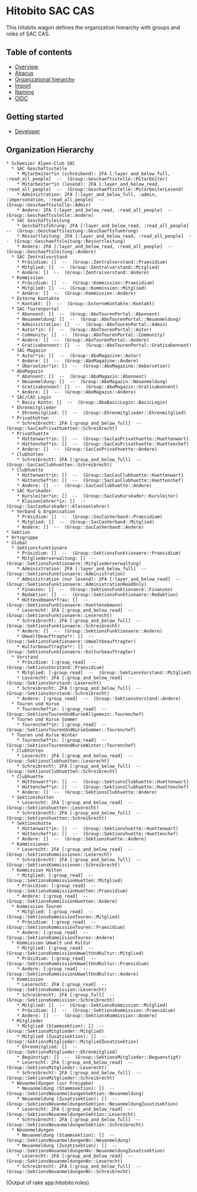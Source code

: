 # Hitobito SAC CAS

This hitobito wagon defines the organization hierarchy with groups and roles of SAC CAS.

## Table of contents

- [Overview](./doc/README.md)
- [Abacus](./doc/abacus.md)
- [Organizational hierarchy](./doc/hierarchy.md)
- [Import](./doc/import.md)
- [Naming](./doc/naming.md)
- [OIDC](./doc/oidc-claims.md)

## Getting started

- [Developer](./doc/developer.md)

## Organization Hierarchy

<!-- roles:start -->
    * Schweizer Alpen-Club SAC
      * SAC Geschäftsstelle
        * Mitarbeiter*in (schreibend): 2FA [:layer_and_below_full, :read_all_people]  --  (Group::Geschaeftsstelle::Mitarbeiter)
        * Mitarbeiter*in (lesend): 2FA [:layer_and_below_read, :read_all_people]  --  (Group::Geschaeftsstelle::MitarbeiterLesend)
        * Administration: 2FA [:layer_and_below_full, :admin, :impersonation, :read_all_people]  --  (Group::Geschaeftsstelle::Admin)
        * Andere: 2FA [:layer_and_below_read, :read_all_people]  --  (Group::Geschaeftsstelle::Andere)
      * SAC Geschäftsleitung
        * Geschäftsführung: 2FA [:layer_and_below_read, :read_all_people]  --  (Group::Geschaeftsleitung::Geschaeftsfuehrung)
        * Ressortleitung: 2FA [:layer_and_below_read, :read_all_people]  --  (Group::Geschaeftsleitung::Ressortleitung)
        * Andere: 2FA [:layer_and_below_read, :read_all_people]  --  (Group::Geschaeftsleitung::Andere)
      * SAC Zentralvorstand
        * Präsidium: []  --  (Group::Zentralvorstand::Praesidium)
        * Mitglied: []  --  (Group::Zentralvorstand::Mitglied)
        * Andere: []  --  (Group::Zentralvorstand::Andere)
      * Kommission
        * Präsidium: []  --  (Group::Kommission::Praesidium)
        * Mitglied: []  --  (Group::Kommission::Mitglied)
        * Andere: []  --  (Group::Kommission::Andere)
      * Externe Kontakte
        * Kontakt: []  --  (Group::ExterneKontakte::Kontakt)
      * SAC-Tourenportal
        * Abonnent: []  --  (Group::AboTourenPortal::Abonnent)
        * Neuanmeldung: []  --  (Group::AboTourenPortal::Neuanmeldung)
        * Administration: []  --  (Group::AboTourenPortal::Admin)
        * Autor*in: []  --  (Group::AboTourenPortal::Autor)
        * Community: []  --  (Group::AboTourenPortal::Community)
        * Andere: []  --  (Group::AboTourenPortal::Andere)
        * Gratisabonnent: []  --  (Group::AboTourenPortal::Gratisabonnent)
      * SAC-Magazin
        * Autor*in: []  --  (Group::AboMagazine::Autor)
        * Andere: []  --  (Group::AboMagazine::Andere)
        * Übersetzer*in: []  --  (Group::AboMagazine::Uebersetzer)
      * AboMagazin
        * Abonnent: []  --  (Group::AboMagazin::Abonnent)
        * Neuanmeldung: []  --  (Group::AboMagazin::Neuanmeldung)
        * Gratisabonnent: []  --  (Group::AboMagazin::Gratisabonnent)
        * Andere: []  --  (Group::AboMagazin::Andere)
      * SAC/CAS Login
        * Basis Konto: []  --  (Group::AboBasicLogin::BasicLogin)
      * Ehrenmitglieder
        * Ehrenmitglied: []  --  (Group::Ehrenmitglieder::Ehrenmitglied)
      * Privathütten
        * Schreibrecht: 2FA [:group_and_below_full]  --  (Group::SacCasPrivathuetten::Schreibrecht)
      * Privathuette
        * Hüttenwart*in: []  --  (Group::SacCasPrivathuette::Huettenwart)
        * Hüttenchef*in: []  --  (Group::SacCasPrivathuette::Huettenchef)
        * Andere: []  --  (Group::SacCasPrivathuette::Andere)
      * Clubhütten
        * Schreibrecht: 2FA [:group_and_below_full]  --  (Group::SacCasClubhuetten::Schreibrecht)
      * Clubhuette
        * Hüttenwart*in: []  --  (Group::SacCasClubhuette::Huettenwart)
        * Hüttenchef*in: []  --  (Group::SacCasClubhuette::Huettenchef)
        * Andere: []  --  (Group::SacCasClubhuette::Andere)
      * SAC Kurskader
        * Kursleiter*in: []  --  (Group::SacCasKurskader::Kursleiter)
        * Klassenlehrer*in: []  --  (Group::SacCasKurskader::Klassenlehrer)
      * Verband & Organisation
        * Präsidium: []  --  (Group::SacCasVerband::Praesidium)
        * Mitglied: []  --  (Group::SacCasVerband::Mitglied)
        * Andere: []  --  (Group::SacCasVerband::Andere)
    * Sektion
    * Ortsgruppe
    * Global
      * Sektionsfunktionäre
        * Präsidium: []  --  (Group::SektionsFunktionaere::Praesidium)
        * Mitgliederverwaltung: []  --  (Group::SektionsFunktionaere::Mitgliederverwaltung)
        * Administration: 2FA [:layer_and_below_full]  --  (Group::SektionsFunktionaere::Administration)
        * Administration (nur lesend): 2FA [:layer_and_below_read]  --  (Group::SektionsFunktionaere::AdministrationReadOnly)
        * Finanzen: []  --  (Group::SektionsFunktionaere::Finanzen)
        * Redaktion: []  --  (Group::SektionsFunktionaere::Redaktion)
        * Hüttenobmann*frau: []  --  (Group::SektionsFunktionaere::Huettenobmann)
        * Leserecht: 2FA [:group_and_below_read]  --  (Group::SektionsFunktionaere::Leserecht)
        * Schreibrecht: 2FA [:group_and_below_full]  --  (Group::SektionsFunktionaere::Schreibrecht)
        * Andere: []  --  (Group::SektionsFunktionaere::Andere)
        * Umweltbeauftragte*r: []  --  (Group::SektionsFunktionaere::Umweltbeauftragter)
        * Kulturbeauftragte*r: []  --  (Group::SektionsFunktionaere::Kulturbeauftragter)
      * Vorstand
        * Präsidium: [:group_read]  --  (Group::SektionsVorstand::Praesidium)
        * Mitglied: [:group_read]  --  (Group::SektionsVorstand::Mitglied)
        * Leserecht: 2FA [:group_and_below_read]  --  (Group::SektionsVorstand::Leserecht)
        * Schreibrecht: 2FA [:group_and_below_full]  --  (Group::SektionsVorstand::Schreibrecht)
        * Andere: [:group_read]  --  (Group::SektionsVorstand::Andere)
      * Touren und Kurse
        * Tourenchef*in: [:group_read]  --  (Group::SektionsTourenUndKurseAllgemein::Tourenchef)
      * Touren und Kurse Sommer
        * Tourenchef*in: [:group_read]  --  (Group::SektionsTourenUndKurseSommer::Tourenchef)
      * Touren und Kurse Winter
        * Tourenchef*in: [:group_read]  --  (Group::SektionsTourenUndKurseWinter::Tourenchef)
      * Clubhütten
        * Leserecht: 2FA [:group_and_below_read]  --  (Group::SektionsClubhuetten::Leserecht)
        * Schreibrecht: 2FA [:group_and_below_full]  --  (Group::SektionsClubhuetten::Schreibrecht)
      * Clubhuette
        * Hüttenwart*in: []  --  (Group::SektionsClubhuette::Huettenwart)
        * Hüttenchef*in: []  --  (Group::SektionsClubhuette::Huettenchef)
        * Andere: []  --  (Group::SektionsClubhuette::Andere)
      * Sektionshütten
        * Leserecht: 2FA [:group_and_below_read]  --  (Group::Sektionshuetten::Leserecht)
        * Schreibrecht: 2FA [:group_and_below_full]  --  (Group::Sektionshuetten::Schreibrecht)
      * Sektionshütte
        * Hüttenwart*in: []  --  (Group::Sektionshuette::Huettenwart)
        * Hüttenchef*in: []  --  (Group::Sektionshuette::Huettenchef)
        * Andere: []  --  (Group::Sektionshuette::Andere)
      * Kommissionen
        * Leserecht: 2FA [:group_and_below_read]  --  (Group::SektionsKommissionen::Leserecht)
        * Schreibrecht: 2FA [:group_and_below_full]  --  (Group::SektionsKommissionen::Schreibrecht)
      * Kommission Hütten
        * Mitglied: [:group_read]  --  (Group::SektionsKommissionHuetten::Mitglied)
        * Präsidium: [:group_read]  --  (Group::SektionsKommissionHuetten::Praesidium)
        * Andere: [:group_read]  --  (Group::SektionsKommissionHuetten::Andere)
      * Kommission Touren
        * Mitglied: [:group_read]  --  (Group::SektionsKommissionTouren::Mitglied)
        * Präsidium: [:group_read]  --  (Group::SektionsKommissionTouren::Praesidium)
        * Andere: [:group_read]  --  (Group::SektionsKommissionTouren::Andere)
      * Kommission Umwelt und Kultur
        * Mitglied: [:group_read]  --  (Group::SektionsKommissionUmweltUndKultur::Mitglied)
        * Präsidium: [:group_read]  --  (Group::SektionsKommissionUmweltUndKultur::Praesidium)
        * Andere: [:group_read]  --  (Group::SektionsKommissionUmweltUndKultur::Andere)
      * Kommission
        * Leserecht: 2FA [:group_read]  --  (Group::SektionsKommission::Leserecht)
        * Schreibrecht: 2FA [:group_full]  --  (Group::SektionsKommission::Schreibrecht)
        * Mitglied: []  --  (Group::SektionsKommission::Mitglied)
        * Präsidium: []  --  (Group::SektionsKommission::Praesidium)
        * Andere: []  --  (Group::SektionsKommission::Andere)
      * Mitglieder
        * Mitglied (Stammsektion): []  --  (Group::SektionsMitglieder::Mitglied)
        * Mitglied (Zusatzsektion): []  --  (Group::SektionsMitglieder::MitgliedZusatzsektion)
        * Ehrenmitglied: []  --  (Group::SektionsMitglieder::Ehrenmitglied)
        * Begünstigt: []  --  (Group::SektionsMitglieder::Beguenstigt)
        * Leserecht: 2FA [:group_and_below_read]  --  (Group::SektionsMitglieder::Leserecht)
        * Schreibrecht: 2FA [:group_and_below_full]  --  (Group::SektionsMitglieder::Schreibrecht)
      * Neuanmeldungen (zur Freigabe)
        * Neuanmeldung (Stammsektion): []  --  (Group::SektionsNeuanmeldungenSektion::Neuanmeldung)
        * Neuanmeldung (Zusatzsektion): []  --  (Group::SektionsNeuanmeldungenSektion::NeuanmeldungZusatzsektion)
        * Leserecht: 2FA [:group_and_below_read]  --  (Group::SektionsNeuanmeldungenSektion::Leserecht)
        * Schreibrecht: 2FA [:group_and_below_full]  --  (Group::SektionsNeuanmeldungenSektion::Schreibrecht)
      * Neuanmeldungen
        * Neuanmeldung (Stammsektion): []  --  (Group::SektionsNeuanmeldungenNv::Neuanmeldung)
        * Neuanmeldung (Zusatzsektion): []  --  (Group::SektionsNeuanmeldungenNv::NeuanmeldungZusatzsektion)
        * Leserecht: 2FA [:group_and_below_read]  --  (Group::SektionsNeuanmeldungenNv::Leserecht)
        * Schreibrecht: 2FA [:group_and_below_full]  --  (Group::SektionsNeuanmeldungenNv::Schreibrecht)

(Output of rake app:hitobito:roles)
<!-- roles:end -->
